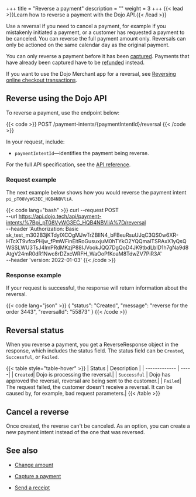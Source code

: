 +++
title = "Reverse a payment"
description = ""
weight = 3
+++
{{< lead >}}Learn how to reverse a payment with the Dojo API.{{< /lead >}}

Use a reversal if you need to cancel a payment, for example if you mistakenly initiated a payment, or a customer has requested a payment to be canceled. You can reverse the full payment amount only. Reversals can only be actioned on the same calendar day as the original payment.

You can only reverse a payment before it has been [captured](../../capture/). Payments that have already been captured have to be [refunded](../refund/) instead.

If you want to use the Dojo Merchant app for a reversal, see [Reversing online checkout transactions](https://support.dojo.tech/hc/en-gb/articles/4408826217106-Refunding-and-reversing-online-checkout-transactions#h_01FK1T29A54JCYNZ9ZE4HK3G7T).

## Reverse using the Dojo API

To reverse a payment, use the endpoint below:

{{< code >}} POST /payment-intents/{paymentIntentId}/reversal {{< /code >}}

In your request, include:

* `paymentIntentId`—identifies the payment being reverse.

For the full API specification, see the [API reference](/api-docs/#operation/Reversal_Create).

### Request example

The next example below shows how you would reverse the payment intent `pi_pT08VyWG3EC_HQB4NBVliA`.

{{< code lang="bash" >}}
curl --request POST \
  --url https://api.dojo.tech/api/payment-intents/%7Bpi_pT08VyWG3EC_HQB4NBVliA%7D/reversal \
  --header 'Authorization: Basic sk_test_m302B3jKTdyIXCOgMJwTrZBlIN4_bFBeuRsuUJqC3QS0w6XR-HTcXT9vfcxPHjw_fPmWFinEitRoGusuxjuM0hTYkO2YQQmalTSRAxX1yQsQWSSLWU3TsJ4ImPRdMKzjP88IJVookJQQ7DgQoD4JK9tbdLbID1h7gNa9d8AtgV24mR0dR1Nwc8rDZxcWRFH_WaOoPfKoaM8TdwZV7PiR3A' \
  --header 'version: 2022-01-03'
 {{< /code >}}

### Response example

If your request is successful, the response will return information about the reversal.

{{< code lang="json" >}}
{
  "status": "Created",
  "message": "reverse for the order 3443",
  "reversalId": "55873"
}
 {{< /code >}}

## Reversal status

When you reverse a payment, you get a ReverseResponse object in the response, which includes the status field. The status field can be `Created`, `Successful`, or `Failed`.

{{< table style="table-hover" >}}
| Status | Description |
| ------------- | -----|
| `Created`| Dojo is processing the reversal.|
| `Successful` | Dojo has approved the reversal, reversal are being sent to the customer.|
| `Failed`|  The request failed, the customer doesn't receive a reversal. It can be caused by, for example, bad request parameters.|
{{< /table >}}

## Cancel a reverse

Once created, the reverse can't be canceled. As an option, you can create a new payment intent instead of the one that was reversed.

## See also

* [Change amount](../../change-amount/)

* [Capture a payment](../../capture/)

* [Send a receipt](../../send-receipt/)
